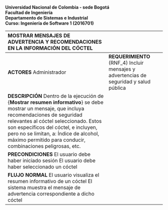   
**Universidad Nacional de Colombia \- sede Bogotá**  
**Facultad de Ingeniería**  
**Departamento de Sistemas e Industrial**  
**Curso:  Ingeniería de Software 1 (2016701)**

| MOSTRAR MENSAJES DE ADVERTENCIA Y RECOMENDACIONES EN LA INFORMACIÓN DEL CÓCTEL |  |
| :---- | :---- |
| **ACTORES** Administrador | **REQUERIMIENTO** (RNF\_4) Incluir mensajes y advertencias de seguridad y salud pública  |
| **DESCRIPCIÓN** Dentro de la ejecución de {**Mostrar resumen informativo**} se debe mostrar un mensaje, que incluya recomendaciones de seguridad relevantes al cóctel seleccionado. Estos son específicos del cóctel, e incluyen, pero no se limitan, a: Índice de alcohol, máximo permitido para conducir, combinaciones peligrosas, etc. |  |
| **PRECONDICIONES** El usuario debe haber iniciado sesión El usuario debe haber seleccionado un cóctel |  |
| **FLUJO NORMAL** El usuario visualiza el resumen informativo de un cóctel El sistema muestra el mensaje de advertencia correspondiente a dicho cóctel |  |

